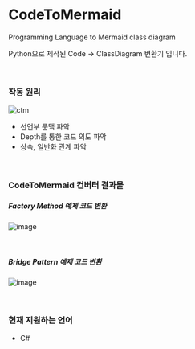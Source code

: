 # CodeToMermaid
Programming Language to Mermaid class diagram

Python으로 제작된 Code -> ClassDiagram 변환기 입니다.

<br/>

### 작동 원리

![ctm](https://user-images.githubusercontent.com/38284097/122893462-51b52500-d381-11eb-9b4c-e7d86c104d67.png)


- 선언부 문맥 파악
- Depth를 통한 코드 의도 파악
- 상속, 일반화 관계 파악


<br/>



### CodeToMermaid 컨버터 결과물



##### Factory Method 예제 코드 변환

![image](https://user-images.githubusercontent.com/38284097/122893360-3ba76480-d381-11eb-98fa-9c5b2787520b.png)

<br/>

##### Bridge Pattern 예제 코드 변환

![image](https://user-images.githubusercontent.com/38284097/122893377-3f3aeb80-d381-11eb-8b5e-e0d41d6751b9.png)


<br/>

### 현재 지원하는 언어

- C#


